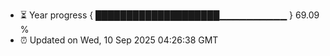 - ⏳ Year progress { ████████████████████▁▁▁▁▁▁▁▁▁▁ } 69.09 %
- ⏰ Updated on Wed, 10 Sep 2025 04:26:38 GMT

